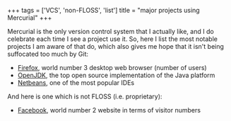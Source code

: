 +++
tags = ['VCS', 'non-FLOSS', 'list']
title = "major projects using Mercurial"
+++

Mercurial is the only version control system that I actually like, and I
do celebrate each time I see a project use it. So, here I list the most
notable projects I am aware of that do, which also gives me hope that it
isn\'t being suffocated too much by Git:

-   [Firefox], world number 3 desktop web browser (number of users)
-   [OpenJDK], the top open source implementation of the Java platform
-   [Netbeans], one of the most popular IDEs

And here is one which is not FLOSS (i.e. proprietary):

-   [Facebook], world number 2 website in terms of visitor numbers

  [Firefox]: http://hg.mozilla.org/mozilla-central
  [OpenJDK]: http://hg.openjdk.java.net
  [Netbeans]: http://wiki.netbeans.org/WorkingWithNetBeansSources#Mercurial_access
  [Facebook]: https://code.facebook.com/posts/218678814984400/scaling-mercurial-at-facebook
